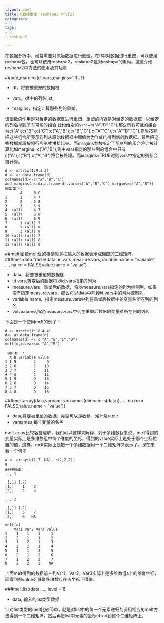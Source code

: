 ```yaml
---
layout: post
title: R数据重塑：reshape2 学习[2]
categories:
- R
tags:
- R
- reshape2

---
```

在数据分析中，经常需要对原始数据进行重塑，在R中对数据进行重塑，可以使用reshape包，也可以使用reshape2，reshape2是对reshape的重构，这里介绍reshape2中方法的使用及其功能

##add_margins(df,vars,margins=TRUE)
* df，将要被重塑的数据框

* vars，df中的列名list,

* margins，指定计算那些列的重塑。

该函数的作用是对给定的数据框进行重塑，重塑的内容是对给定的数据框，以给定的列名得到所有可能的组合.比如给定的vars=c("A","B","C"),那么所有可能的组合为c("A");c("B");c("C");c("A","B");c("B","C");c("A","C");c("A","B","C").然后按照把这些组合所表示的列从原始数据框中赋值为为"(all)",得到新的数据框。最后把这些数据框再按照行的形式拼接起来。而margins参数指定了那些列的组合将会被计算比如margins=c("A","B"),则由vars指定的那些列的组合中只有c("A"),c("B"),c("A","B")将会被处理。而margins=TRUE时则vars中指定的列都会被计算。


	d <- matrix(1:9,3,3)
	d <- as.data.frame(d)
	colnames(d)<-c("A","B","C")
	add_margins(as.data.frame(d),vars=c("A","B","C"),margins=c("A","B"))
	输出如下：
	       A     B C
	1      1     4 7
	2      2     5 8
	3      3     6 9
	4  (all)     4 7
	5  (all)     5 8
	6  (all)     6 9
	7      1 (all) 7
	8      2 (all) 8
	9      3 (all) 9
	10 (all) (all) 7
	11 (all) (all) 8
	12 (all) (all) 9

##melt
函数melt做的事情就是把输入的数据表示成相应的二维矩阵。
###melt.data.frame(data, id.vars,measure.vars,variable.name = "variable", ..., na.rm = FALSE,value.name = "value")

* data，将要被重塑的数据框
* id.vars,转变后的数据将以id.vars指定的列为
* measure.vars，重塑后的数据，将以measure.vars指定的列为控制列，如果没有指定measure.vars，那么将以data中除掉id.vars中的列为控制列，
* variable.name，指定measure.vars中列在重塑后数据中的变量名所在列的列名
* value.name,指定measure.vars中列在重塑后数据的变量值所在列的列名

下面是一个使用melt的例子：
	
	d <- matrix(1:16,4,4)
	d<- as.data.frame(d)
	colnames(d) <- c("A","B","C","D")
	melt(d,id.vars=c("A","B"))
	
	 输出如下：
	  A B variable value
	1 1 5        C     9
	2 2 6        C    10
	3 3 7        C    11
	4 4 8        C    12
	5 1 5        D    13
	6 2 6        D    14
	7 3 7        D    15
	8 4 8        D    16

###melt.array(data,varnames = names(dimnames(data)), ..., na.rm = FALSE,value.name = "value"))

* data,将要被重塑的数据，类型可以是数组，矩阵及table
* varnames,每个变量的名字

melt.array比较容易理解，我们可以这样来解释，对于多维数组来说，melt得到的变量实际上是多维数组中每个维度的坐标，得到的value实际上是处于那个坐标位置的值，这样，melt实际上是把一个多维数据用一个二维矩阵来表示了。现在来看一个例子

	a <- array(c(1:7, NA), c(2,2,2))
	a
	####输出：
	, , 1

     [,1] [,2]
	[1,]    1    3
	[2,]    2    4

	, , 2

     [,1] [,2]
	[1,]    5    7
	[2,]    6   NA
	
	melt(a)
		Var1 Var2 Var3 value
	1    1    1    1     1
	2    2    1    1     2
	3    1    2    1     3
	4    2    2    1     4
	5    1    1    2     5
	6    2    1    2     6
	7    1    2    2     7
	8    2    2    2    NA
	
上面melt得到的数据前三列Var1，Var2，Var3实际上是多维数组a上的维度坐标，而得到的value列就是多维数组在该坐标下得值。

###melt.list(data, ..., level = 1)
* data, 输入的list类型数据

针对list类型的melt比较简单，就是对list中的每一个元素递归的调用相应的melt方法得到一个二维矩阵，然后再把list中元素的坐标cbind到这个二维矩阵上。



